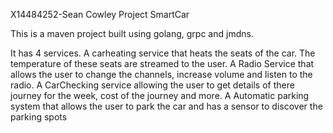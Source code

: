 X14484252-Sean Cowley Project
SmartCar

This is a maven project built using golang, grpc and jmdns.

It has 4 services.
A carheating service that heats the seats of the car. The temperature of these seats are streamed to the user.
A Radio Service that allows the user to change the channels, increase volume and listen to the radio.
A CarChecking service allowing the user to get details of there journey for the week, cost of the journey and more.
A Automatic parking system that allows the user to park the car and has a  sensor  to discover  the parking  spots
